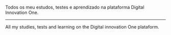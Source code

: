 Todos os meu estudos, testes e aprendizado na plataforma Digital Innovation One.

------

All my studies, tests and learning on the Digital innovation One plataform.